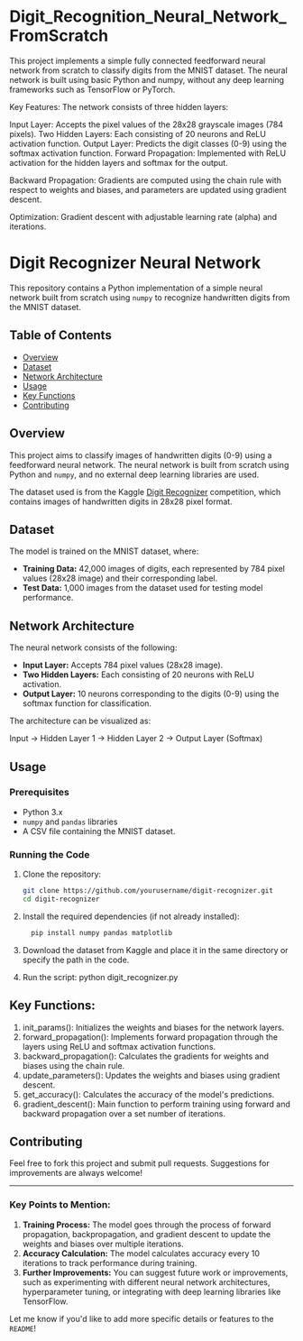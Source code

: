 # Digit_Recognition_Neural_Network_FromScratch
This project implements a simple fully connected feedforward neural network from scratch to classify digits from the MNIST dataset. The neural network is built using basic Python and numpy, without any deep learning frameworks such as TensorFlow or PyTorch.

Key Features:
The network consists of three hidden layers:

Input Layer: Accepts the pixel values of the 28x28 grayscale images (784 pixels).
Two Hidden Layers: Each consisting of 20 neurons and ReLU activation function.
Output Layer: Predicts the digit classes (0-9) using the softmax activation function.
Forward Propagation: Implemented with ReLU activation for the hidden layers and softmax for the output.

Backward Propagation: Gradients are computed using the chain rule with respect to weights and biases, and parameters are updated using gradient descent.

Optimization: Gradient descent with adjustable learning rate (alpha) and iterations.

# Digit Recognizer Neural Network

This repository contains a Python implementation of a simple neural network built from scratch using `numpy` to recognize handwritten digits from the MNIST dataset.

## Table of Contents
- [Overview](#overview)
- [Dataset](#dataset)
- [Network Architecture](#network-architecture)
- [Usage](#usage)
- [Key Functions](#key-functions)
- [Contributing](#contributing)

## Overview
This project aims to classify images of handwritten digits (0-9) using a feedforward neural network. The neural network is built from scratch using Python and `numpy`, and no external deep learning libraries are used.

The dataset used is from the Kaggle [Digit Recognizer](https://www.kaggle.com/c/digit-recognizer) competition, which contains images of handwritten digits in 28x28 pixel format.

## Dataset
The model is trained on the MNIST dataset, where:
- **Training Data:** 42,000 images of digits, each represented by 784 pixel values (28x28 image) and their corresponding label.
- **Test Data:** 1,000 images from the dataset used for testing model performance.

## Network Architecture
The neural network consists of the following:
- **Input Layer:** Accepts 784 pixel values (28x28 image).
- **Two Hidden Layers:** Each consisting of 20 neurons with ReLU activation.
- **Output Layer:** 10 neurons corresponding to the digits (0-9) using the softmax function for classification.

The architecture can be visualized as:

Input -> Hidden Layer 1 -> Hidden Layer 2 -> Output Layer (Softmax)


## Usage

### Prerequisites
- Python 3.x
- `numpy` and `pandas` libraries
- A CSV file containing the MNIST dataset.

### Running the Code
1. Clone the repository:
   ```bash
   git clone https://github.com/yourusername/digit-recognizer.git
   cd digit-recognizer
2. Install the required dependencies (if not already installed):
    ```bash
      pip install numpy pandas matplotlib
    
3. Download the dataset from Kaggle and place it in the same directory or specify the path in the code.

4. Run the script:
   python digit_recognizer.py

## Key Functions:
1. init_params(): Initializes the weights and biases for the network layers.
2. forward_propagation(): Implements forward propagation through the layers using ReLU and softmax activation functions.
3. backward_propagation(): Calculates the gradients for weights and biases using the chain rule.
4. update_parameters(): Updates the weights and biases using gradient descent.
5. get_accuracy(): Calculates the accuracy of the model's predictions.
6. gradient_descent(): Main function to perform training using forward and backward propagation over a set number of iterations.

## Contributing
Feel free to fork this project and submit pull requests. Suggestions for improvements are always welcome!

---

### Key Points to Mention:
1. **Training Process:** The model goes through the process of forward propagation, backpropagation, and gradient descent to update the weights and biases over multiple iterations.
2. **Accuracy Calculation:** The model calculates accuracy every 10 iterations to track performance during training.
3. **Further Improvements:** You can suggest future work or improvements, such as experimenting with different neural network architectures, hyperparameter tuning, or integrating with deep learning libraries like TensorFlow.

Let me know if you'd like to add more specific details or features to the `README`!
